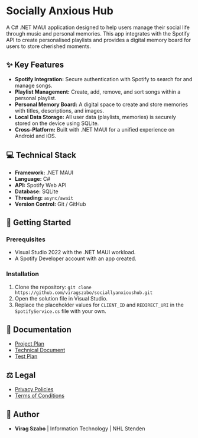 # Socially Anxious Hub
A C# .NET MAUI application designed to help users manage their social life through music and personal memories. This app integrates with the Spotify API to create personalised playlists and provides a digital memory board for users to store cherished moments.

## ✨ Key Features
* **Spotify Integration:** Secure authentication with Spotify to search for and manage songs.
* **Playlist Management:** Create, add, remove, and sort songs within a personal playlist.
* **Personal Memory Board:** A digital space to create and store memories with titles, descriptions, and images.
* **Local Data Storage:** All user data (playlists, memories) is securely stored on the device using SQLite.
* **Cross-Platform:** Built with .NET MAUI for a unified experience on Android and iOS.

## 💻 Technical Stack
* **Framework:** .NET MAUI
* **Language:** C#
* **API:** Spotify Web API
* **Database:** SQLite
* **Threading:** `async/await`
* **Version Control:** Git / GitHub

## 🚀 Getting Started
### Prerequisites
* Visual Studio 2022 with the .NET MAUI workload.
* A Spotify Developer account with an app created.

### Installation
1.  Clone the repository: `git clone https://github.com/viragszabo/sociallyanxioushub.git`
2.  Open the solution file in Visual Studio.
3.  Replace the placeholder values for `CLIENT_ID` and `REDIRECT_URI` in the `SpotifyService.cs` file with your own.

## 📄 Documentation
* [Project Plan](https://github.com/ViragSzabo/socialpulse-insighthub/blob/main/Documents/Project/Project%20Plan%202.0.pdf)
* [Technical Document](https://github.com/ViragSzabo/socialpulse-insighthub/blob/main/Documents/Technical/Technical%20Documentation%202.0.pdf)
* [Test Plan](https://github.com/ViragSzabo/socialpulse-insighthub/blob/main/Documents/Test/Test%20Plan%202.0.pdf)

## ⚖️ Legal
* [Privacy Policies](https://github.com/ViragSzabo/socialpulse-insighthub/blob/main/Documents/Other/Privacy%20Policy%202.0.pdf)
* [Terms of Conditions](https://github.com/ViragSzabo/socialpulse-insighthub/blob/main/Documents/Other/Terms%20of%20Services%202.0.pdf)

## 👤 Author
* **Virag Szabo** | Information Technology | NHL Stenden
